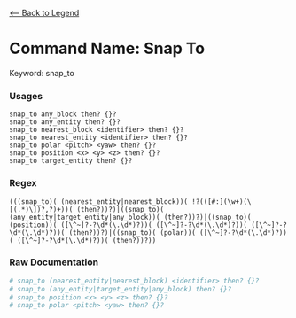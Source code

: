 [<-- Back to Legend](../legend.md)

# Command Name: Snap To
Keyword: snap_to

### Usages
```
snap_to any_block then? {}?
snap_to any_entity then? {}?
snap_to nearest_block <identifier> then? {}?
snap_to nearest_entity <identifier> then? {}?
snap_to polar <pitch> <yaw> then? {}?
snap_to position <x> <y> <z> then? {}?
snap_to target_entity then? {}?
```

### Regex
```regexp
(((snap_to)( (nearest_entity|nearest_block))( !?(([#:](\w+)(\[(.*)\])?,?)+))( (then?))?)|((snap_to)( (any_entity|target_entity|any_block))( (then?))?)|((snap_to)( (position))( ([\^~]?-?\d*(\.\d*)?))( ([\^~]?-?\d*(\.\d*)?))( ([\^~]?-?\d*(\.\d*)?))( (then?))?)|((snap_to)( (polar))( ([\^~]?-?\d*(\.\d*)?))( ([\^~]?-?\d*(\.\d*)?))( (then?))?))
```

### Raw Documentation
```yml
# snap_to (nearest_entity|nearest_block) <identifier> then? {}?
# snap_to (any_entity|target_entity|any_block) then? {}?
# snap_to position <x> <y> <z> then? {}?
# snap_to polar <pitch> <yaw> then? {}?
```
